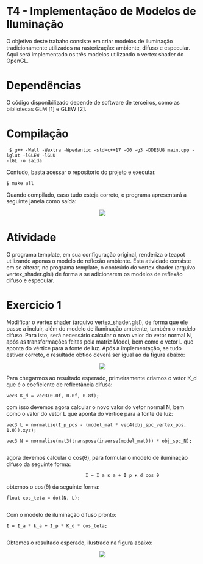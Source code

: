# T4 - Implementaçãoo de Modelos de Iluminação

O objetivo deste trabaho consiste em criar modelos de iluminação tradicionamente utilizados na rasterização: ambiente, difuso e especular. Aqui será implementado os três modelos utilizando o vertex shader do OpenGL.  

# Dependências 

O código disponibilizado depende de software de terceiros, como as bibliotecas GLM [1] e GLEW [2].

# Compilação
```` 
 $ g++ -Wall -Wextra -Wpedantic -std=c++17 -O0 -g3 -DDEBUG main.cpp -lglut -lGLEW -lGLU
-lGL -o saida
````
Contudo, basta acessar o repositorio do projeto e executar.

````        
$ make all
````

Quando compilado, caso tudo esteja correto, o programa apresentará a seguinte janela como saída: 

<p align="center">
  <img src="https://github.com/GuilhermeMRodrigues/Computacao_Grafica/blob/master/imagens/xicara1.jpeg" />
</p>

# Atividade

O programa template, em sua configuração original, renderiza o teapot utilizando apenas o modelo
de reflexão ambiente. Esta atividade consiste em se alterar, no programa template, o conteúdo do
vertex shader (arquivo vertex_shader.glsl) de forma a se adicionarem os modelos de reflexão difuso
e especular.

# Exercicio 1

Modificar o vertex shader (arquivo vertex_shader.glsl), de forma que ele passe a incluir, além do
modelo de iluminação ambiente, também o modelo difuso. Para isto, será necessário calcular o novo
valor do vetor normal N, após as transformações feitas pela matriz Model, bem como o vetor L que
aponta do vértice para a fonte de luz. Após a implementação, se tudo estiver correto, o resultado obtido deverá ser igual ao da figura abaixo:

<p align="center">
  <img src="https://github.com/GuilhermeMRodrigues/Computacao_Grafica/blob/master/imagens/questao1.jpeg" />
</p>

Para chegarmos ao resultado esperado, primeiramente criamos o vetor K_d que é o coeficiente de reflectância difusa:
````        
vec3 K_d = vec3(0.0f, 0.0f, 0.8f);
````
com isso devemos agora calcular o novo valor do vetor normal N, bem como o valor do vetor L que aponta do vértice para a fonte de luz: 

````        
vec3 L = normalize(I_p_pos - (model_mat * vec4(obj_spc_vertex_pos, 1.0)).xyz);
   
vec3 N = normalize(mat3(transpose(inverse(model_mat))) * obj_spc_N);
   
````
agora devemos calcular o cos(θ), para formular o modelo de iluminação difuso da seguinte forma: 
          
                                 I = I a κ a + I p κ d cos θ

obtemos o cos(θ) da seguinte forma:
````        
float cos_teta = dot(N, L);
   
````
Com o modelo de iluminação difuso pronto:

````        
I = I_a * k_a + I_p * K_d * cos_teta;
   
````
Obtemos o resultado esperado, ilustrado na figura abaixo: 

<p align="center">
  <img src="https://github.com/GuilhermeMRodrigues/Computacao_Grafica/blob/master/imagens/xicara_exercicio1.jpeg" />
</p>

